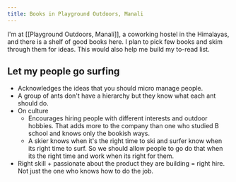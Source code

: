 ```yaml
---
title: Books in Playground Outdoors, Manali
---
```


I'm at [[Playground Outdoors, Manali]], a coworking hostel in the Himalayas, and there is a shelf of good books here. I plan to pick few books and skim through them for ideas. This would also help me build my to-read list.

## Let my people go surfing

- Acknowledges the ideas that you should micro manage people.
- A group of ants don't have a hierarchy but they know what each ant should do.
- On culture
    - Encourages hiring people with different interests and outdoor hobbies. That adds more to the company than one who studied B school and knows only the bookish ways.
    - A skier knows when it's the right time to ski and surfer know when its right time to surf. So we should allow people to go do that when its the right time and work when its right for them.
- Right skill + passionate about the product they are building = right hire. Not just the one who knows how to do the job.


